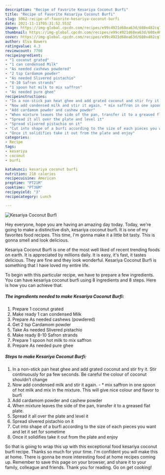 ```yaml
---
description: "Recipe of Favorite Kesariya Coconut Burfi"
title: "Recipe of Favorite Kesariya Coconut Burfi"
slug: 5062-recipe-of-favorite-kesariya-coconut-burfi
date: 2021-11-11T05:31:52.553Z
image: https://img-global.cpcdn.com/recipes/e99c4921d68ea63d/680x482cq70/kesariya-coconut-burfi-recipe-main-photo.jpg
thumbnail: https://img-global.cpcdn.com/recipes/e99c4921d68ea63d/680x482cq70/kesariya-coconut-burfi-recipe-main-photo.jpg
cover: https://img-global.cpcdn.com/recipes/e99c4921d68ea63d/680x482cq70/kesariya-coconut-burfi-recipe-main-photo.jpg
author: Elva Bowers
ratingvalue: 4.3
reviewcount: 7708
recipeingredient:
- "1 coconut grated"
- "1 can condensed Milk"
- "As needed cashews powdered"
- "2 tsp Cardamom powder"
- "As needed Slivered pistachio"
- "8-10 Safron strands"
- "1 spoon hot milk to mix saffron"
- "As needed pure ghee"
recipeinstructions:
- "In a non-stick pan heat ghee and add grated coconut and stir fry it. Stir continuously for pa few seconds. Be careful the colour of coconut shouldn’t change"
- "Now add condensed milk and stir it again. * mix saffron in one spoon of hot milk and mix in the mixture. This will give nice colour and flavor to burfi"
- "Add cardamom powder and cashew powder"
- "When mixture leaves the side of the pan, transfer it to a greased flat plate."
- "Spread it all over the plate and level it"
- "Spread slivered pistachio on it"
- "Cut into shape of a burfi according to the size of each pieces you want and let it set for sometime"
- "Once it solidifies take it out from the plate and enjoy"
categories:
- Recipe
tags:
- kesariya
- coconut
- burfi

katakunci: kesariya coconut burfi 
nutrition: 218 calories
recipecuisine: American
preptime: "PT21M"
cooktime: "PT36M"
recipeyield: "3"
recipecategory: Lunch

---
```



![Kesariya Coconut Burfi](https://img-global.cpcdn.com/recipes/e99c4921d68ea63d/680x482cq70/kesariya-coconut-burfi-recipe-main-photo.jpg)

Hey everyone, hope you are having an amazing day today. Today, we're going to make a distinctive dish, kesariya coconut burfi. It is one of my favorites food recipes. This time, I'm gonna make it a little bit tasty. This is gonna smell and look delicious.

Kesariya Coconut Burfi is one of the most well liked of recent trending foods on earth. It is appreciated by millions daily. It is easy, it's fast, it tastes delicious. They are fine and they look wonderful. Kesariya Coconut Burfi is something that I have loved my entire life.




To begin with this particular recipe, we have to prepare a few ingredients. You can have kesariya coconut burfi using 8 ingredients and 8 steps. Here is how you can achieve that.

<!--inarticleads1-->

##### The ingredients needed to make Kesariya Coconut Burfi:

1. Prepare 1 coconut grated
1. Make ready 1 can condensed Milk
1. Prepare As needed cashews (powdered)
1. Get 2 tsp Cardamom powder
1. Take As needed Slivered pistachio
1. Make ready 8-10 Safron strands
1. Prepare 1 spoon hot milk to mix saffron
1. Prepare As needed pure ghee




<!--inarticleads2-->

##### Steps to make Kesariya Coconut Burfi:

1. In a non-stick pan heat ghee and add grated coconut and stir fry it. Stir continuously for pa few seconds. Be careful the colour of coconut shouldn’t change
1. Now add condensed milk and stir it again. - * mix saffron in one spoon of hot milk and mix in the mixture. This will give nice colour and flavor to burfi
1. Add cardamom powder and cashew powder
1. When mixture leaves the side of the pan, transfer it to a greased flat plate.
1. Spread it all over the plate and level it
1. Spread slivered pistachio on it
1. Cut into shape of a burfi according to the size of each pieces you want and let it set for sometime
1. Once it solidifies take it out from the plate and enjoy




So that is going to wrap this up with this exceptional food kesariya coconut burfi recipe. Thanks so much for your time. I'm confident you will make this at home. There is gonna be more interesting food at home recipes coming up. Remember to save this page on your browser, and share it to your family, colleague and friends. Thank you for reading. Go on get cooking!
